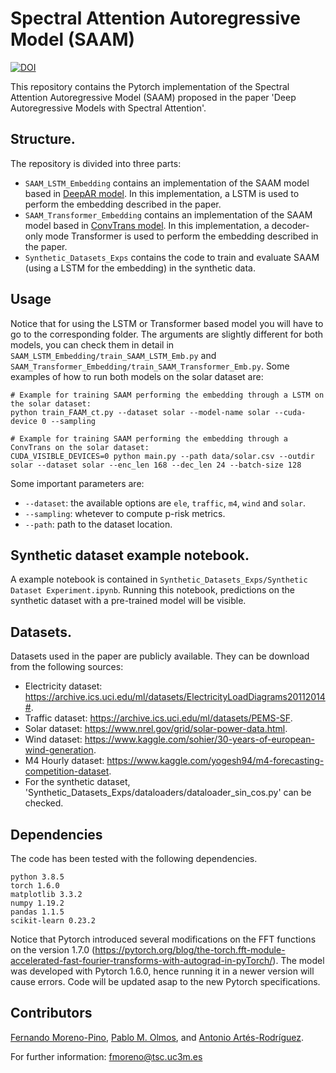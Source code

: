 # Spectral Attention Autoregressive Model (SAAM)

[![DOI](https://zenodo.org/badge/180347583.svg)](https://zenodo.org/badge/latestdoi/180347583)

This repository contains the Pytorch implementation of the Spectral Attention Autoregressive Model (SAAM) proposed in the paper 'Deep Autoregressive Models with Spectral Attention'.

## Structure.

The repository is divided into three parts:

- <code>SAAM_LSTM_Embedding</code> contains an implementation of the SAAM model based in [DeepAR model](https://www.sciencedirect.com/science/article/pii/S0169207019301888). In this implementation, a LSTM is used to perform the embedding described in the paper.
- <code>SAAM_Transformer_Embedding</code> contains an implementation of the SAAM model based in [ConvTrans model](https://papers.nips.cc/paper/2019/hash/6775a0635c302542da2c32aa19d86be0-Abstract.html). In this implementation, a decoder-only mode Transformer is used to perform the embedding described in the paper.
- <code>Synthetic_Datasets_Exps</code> contains the code to train and evaluate SAAM (using a LSTM for the embedding) in the synthetic data.

## Usage

Notice that for using the LSTM or Transformer based model you will have to go to the corresponding folder. The arguments are slightly different for both models, you can check them in detail in <code>SAAM_LSTM_Embedding/train_SAAM_LSTM_Emb.py</code> and <code>SAAM_Transformer_Embedding/train_SAAM_Transformer_Emb.py</code>. Some examples of how to run both models on the solar dataset are:

```
# Example for training SAAM performing the embedding through a LSTM on the solar dataset:
python train_FAAM_ct.py --dataset solar --model-name solar --cuda-device 0 --sampling

# Example for training SAAM performing the embedding through a ConvTrans on the solar dataset:
CUDA_VISIBLE_DEVICES=0 python main.py --path data/solar.csv --outdir solar --dataset solar --enc_len 168 --dec_len 24 --batch-size 128
```

Some important parameters are: 

- <code>--dataset</code>: the available options are <code>ele</code>, <code>traffic</code>, <code>m4</code>, <code>wind</code> and <code>solar</code>.
- <code>--sampling</code>: whetever to compute p-risk metrics.
- <code>--path</code>: path to the dataset location.

## Synthetic dataset example notebook.

A example notebook is contained in <code>Synthetic_Datasets_Exps/Synthetic Dataset Experiment.ipynb</code>. Running this notebook, predictions on the synthetic dataset with a pre-trained model will be visible.

## Datasets.

Datasets used in the paper are publicly available. They can be download from the following sources:

- Electricity dataset: https://archive.ics.uci.edu/ml/datasets/ElectricityLoadDiagrams20112014#.
- Traffic dataset: https://archive.ics.uci.edu/ml/datasets/PEMS-SF.
- Solar dataset: https://www.nrel.gov/grid/solar-power-data.html.
- Wind dataset: https://www.kaggle.com/sohier/30-years-of-european-wind-generation.
- M4 Hourly dataset: https://www.kaggle.com/yogesh94/m4-forecasting-competition-dataset.
- For the synthetic dataset, 'Synthetic_Datasets_Exps/dataloaders/dataloader_sin_cos.py' can be checked. 

## Dependencies

The code has been tested with the following dependencies.

```
python 3.8.5
torch 1.6.0
matplotlib 3.3.2
numpy 1.19.2
pandas 1.1.5
scikit-learn 0.23.2
```

Notice that Pytorch introduced several modifications on the FFT functions on the version 1.7.0 (https://pytorch.org/blog/the-torch.fft-module-accelerated-fast-fourier-transforms-with-autograd-in-pyTorch/). The model was developed with Pytorch 1.6.0, hence running it in a newer version will cause errors. Code will be updated asap to the new Pytorch specifications.

## Contributors
[Fernando Moreno-Pino](http://www.tsc.uc3m.es/~fmoreno/), [Pablo M. Olmos](http://www.tsc.uc3m.es/~olmos/), and [Antonio Artés-Rodríguez](http://www.tsc.uc3m.es/~antonio/antonio_artes/Home.html).

For further information: <a href="mailto:fmoreno@tsc.uc3m.es">fmoreno@tsc.uc3m.es</a>
